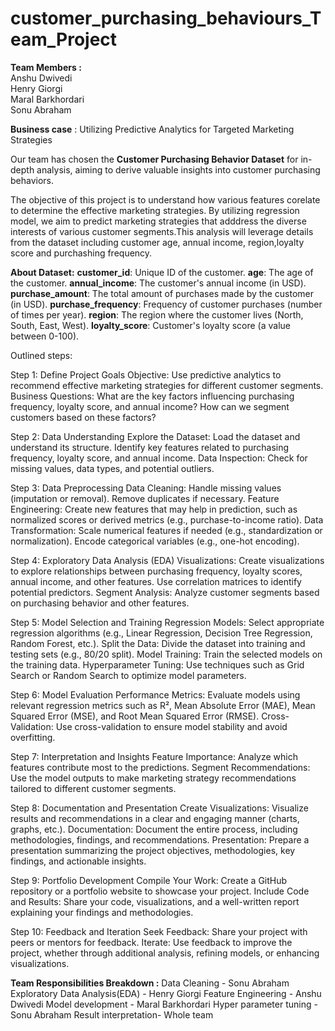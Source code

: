 # customer_purchasing_behaviours_Team_Project

**Team Members :**</br>
Anshu Dwivedi </br>
Henry Giorgi </br>
Maral Barkhordari </br>
Sonu Abraham 


**Business case** : Utilizing Predictive Analytics for Targeted Marketing Strategies

Our team has chosen the **Customer Purchasing Behavior Dataset** for in-depth analysis, aiming to derive valuable insights into customer purchasing behaviors. 

The objective of this project is to understand how various features corelate to determine the effective marketing strategies. By utilizing regression model, we aim to predict marketing strategies that adddress the diverse interests of various customer segments.This analysis will leverage details from the dataset including customer age, annual income, region,loyalty score and purchashing frequency.

**About Dataset:**
**customer_id**: Unique ID of the customer.
**age**: The age of the customer.
**annual_income**: The customer's annual income (in USD).
**purchase_amount**: The total amount of purchases made by the customer (in USD).
**purchase_frequency**: Frequency of customer purchases (number of times per year).
**region**: The region where the customer lives (North, South, East, West).
**loyalty_score**: Customer's loyalty score (a value between 0-100).

Outlined steps:

Step 1: Define Project Goals
Objective: Use predictive analytics to recommend effective marketing strategies for different customer segments.
Business Questions:
What are the key factors influencing purchasing frequency, loyalty score, and annual income?
How can we segment customers based on these factors?

Step 2: Data Understanding
Explore the Dataset:
Load the dataset and understand its structure.
Identify key features related to purchasing frequency, loyalty score, and annual income.
Data Inspection:
Check for missing values, data types, and potential outliers.

Step 3: Data Preprocessing
Data Cleaning:
Handle missing values (imputation or removal).
Remove duplicates if necessary.
Feature Engineering:
Create new features that may help in prediction, such as normalized scores or derived metrics (e.g., purchase-to-income ratio).
Data Transformation:
Scale numerical features if needed (e.g., standardization or normalization).
Encode categorical variables (e.g., one-hot encoding).

Step 4: Exploratory Data Analysis (EDA)
Visualizations:
Create visualizations to explore relationships between purchasing frequency, loyalty scores, annual income, and other features.
Use correlation matrices to identify potential predictors.
Segment Analysis:
Analyze customer segments based on purchasing behavior and other features.

Step 5: Model Selection and Training
Regression Models:
Select appropriate regression algorithms (e.g., Linear Regression, Decision Tree Regression, Random Forest, etc.).
Split the Data:
Divide the dataset into training and testing sets (e.g., 80/20 split).
Model Training:
Train the selected models on the training data.
Hyperparameter Tuning:
Use techniques such as Grid Search or Random Search to optimize model parameters.

Step 6: Model Evaluation
Performance Metrics:
Evaluate models using relevant regression metrics such as R², Mean Absolute Error (MAE), Mean Squared Error (MSE), and Root Mean Squared Error (RMSE).
Cross-Validation:
Use cross-validation to ensure model stability and avoid overfitting.

Step 7: Interpretation and Insights
Feature Importance:
Analyze which features contribute most to the predictions.
Segment Recommendations:
Use the model outputs to make marketing strategy recommendations tailored to different customer segments.

Step 8: Documentation and Presentation
Create Visualizations:
Visualize results and recommendations in a clear and engaging manner (charts, graphs, etc.).
Documentation:
Document the entire process, including methodologies, findings, and recommendations.
Presentation:
Prepare a presentation summarizing the project objectives, methodologies, key findings, and actionable insights.

Step 9: Portfolio Development
Compile Your Work:
Create a GitHub repository or a portfolio website to showcase your project.
Include Code and Results:
Share your code, visualizations, and a well-written report explaining your findings and methodologies.

Step 10: Feedback and Iteration
Seek Feedback:
Share your project with peers or mentors for feedback.
Iterate:
Use feedback to improve the project, whether through additional analysis, refining models, or enhancing visualizations.

**Team Responsibilities Breakdown :**
Data Cleaning - Sonu Abraham 
Exploratory Data Analysis(EDA) - Henry Giorgi 
Feature Engineering - Anshu Dwivedi
Model development - Maral Barkhordari
Hyper parameter tuning - Sonu Abraham 
Result interpretation- Whole team

